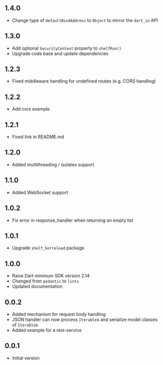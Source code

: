 ## 1.4.0

- Change type of `defaultBindAddress` to `Object` to mirror the `dart_io` API

## 1.3.0

- Add optional `SecurityContext` property to `shelfRun()`
- Upgrade code base and update dependencies

## 1.2.3

- Fixed middleware handling for undefined routes (e.g. CORS handling)

## 1.2.2

- Add cors example

## 1.2.1

- Fixed link in README.md

## 1.2.0

- Added multithreading / isolates support

## 1.1.0

- Added WebSocket support

## 1.0.2

- Fix error in response_handler when returning an empty list

## 1.0.1

- Upgrade `shelf_hotreload` package

## 1.0.0

- Raise Dart minimum SDK version 2.14
- Changed from `pedantic` to `lints`
- Updated documentation

## 0.0.2

- Added mechanism for request body handling
- JSON handler can now process `Iterable`s and serialize model classes of `Iterable`s
- Added example for a rest-service

## 0.0.1

- Initial version

